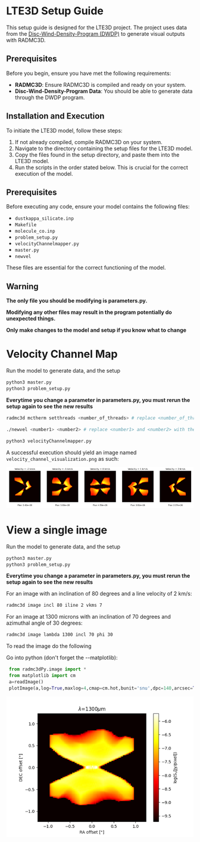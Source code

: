 # LTE3D Setup Guide

This setup guide is designed for the LTE3D project. The project uses data from the [Disc-Wind-Density-Program (DWDP)](https://github.com/K1zum1/Disc-Wind-Density-Program) to generate visual outputs with RADMC3D.

## Prerequisites

Before you begin, ensure you have met the following requirements:

- **RADMC3D**: Ensure RADMC3D is compiled and ready on your system.
- **Disc-Wind-Density-Program Data**: You should be able to generate data through the DWDP program.

## Installation and Execution

To initiate the LTE3D model, follow these steps:

1. If not already compiled, compile RADMC3D on your system.
2. Navigate to the directory containing the setup files for the LTE3D model.
3. Copy the files found in the setup directory, and paste them into the LTE3D model.
4. Run the scripts in the order stated below. This is crucial for the correct execution of the model.

## Prerequisites

Before executing any code, ensure your model contains the following files:

- `dustkappa_silicate.inp`
- `Makefile`
- `molecule_co.inp`
- `problem_setup.py`
- `velocityChannelmapper.py`
- `master.py`
- `newvel`

These files are essential for the correct functioning of the model.

## Warning
**The only file you should be modifying is parameters.py.**

**Modifying any other files may result in the program potentially do unexpected things.**

**Only make changes to the model and setup if you know what to change**

# Velocity Channel Map

Run the model to generate data, and the setup
```python
python3 master.py
python3 problem_setup.py
```
**Everytime you change a parameter in parameters.py, you must rerun the setup again to see the new results**

```bash
radmc3d mctherm setthreads <number_of_threads> # replace <number_of_threads> with the desired number
```

```bash
./newvel <number1> <number2> # replace <number1> and <number2> with the desired numbers
```

```python
python3 velocityChannelmapper.py
```

A successful execution should yield an image named `velocity_channel_visualization.png` as such:

![alt text](sampleChannel.png)

# View a single image

Run the model to generate data, and the setup
```python
python3 master.py
python3 problem_setup.py
```
**Everytime you change a parameter in parameters.py, you must rerun the setup again to see the new results**

For an image with an inclination of 80 degrees and a line velocity of 2 km/s:
```bash
radmc3d image incl 80 iline 2 vkms 7
```
For an image at 1300 microns with an inclination of 70 degrees and azimuthal angle of 30 degrees:
```bash
radmc3d image lambda 1300 incl 70 phi 30
```
To read the image do the following

Go into python (don't forget the --matplotlib):

```python
 from radmc3dPy.image import *
 from matplotlib import cm
 a=readImage()
 plotImage(a,log=True,maxlog=4,cmap=cm.hot,bunit='snu',dpc=140,arcsec=True)
 ```

 ![alt text](sampleDensity.png)